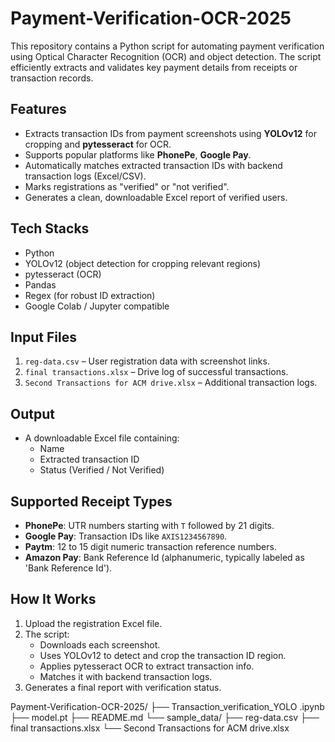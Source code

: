 # Payment-Verification-OCR-2025
This repository contains a Python script for automating payment verification using Optical Character Recognition (OCR) and object detection. The script efficiently extracts and validates key payment details from receipts or transaction records.

## Features

- Extracts transaction IDs from payment screenshots using **YOLOv12** for cropping and **pytesseract** for OCR.
- Supports popular platforms like **PhonePe**, **Google Pay**.
- Automatically matches extracted transaction IDs with backend transaction logs (Excel/CSV).
- Marks registrations as "verified" or "not verified".
- Generates a clean, downloadable Excel report of verified users.

## Tech Stacks

- Python
- YOLOv12 (object detection for cropping relevant regions)
- pytesseract (OCR)
- Pandas
- Regex (for robust ID extraction)
- Google Colab / Jupyter compatible

## Input Files

1. `reg-data.csv` – User registration data with screenshot links.
2. `final transactions.xlsx` – Drive log of successful transactions.
3. `Second Transactions for ACM drive.xlsx` – Additional transaction logs.

## Output

- A downloadable Excel file containing:
  - Name
  - Extracted transaction ID
  - Status (Verified / Not Verified)

## Supported Receipt Types

- **PhonePe**: UTR numbers starting with `T` followed by 21 digits.
- **Google Pay**: Transaction IDs like `AXIS1234567890`.
- **Paytm**: 12 to 15 digit numeric transaction reference numbers.
- **Amazon Pay**: Bank Reference Id (alphanumeric, typically labeled as 'Bank Reference Id').

## How It Works

1. Upload the registration Excel file.
2. The script:
   - Downloads each screenshot.
   - Uses YOLOv12 to detect and crop the transaction ID region.
   - Applies pytesseract OCR to extract transaction info.
   - Matches it with backend transaction logs.
3. Generates a final report with verification status.

Payment-Verification-OCR-2025/
├── Transaction_verification_YOLO .ipynb
├── model.pt
├── README.md
└── sample_data/
    ├── reg-data.csv
    ├── final transactions.xlsx
    └── Second Transactions for ACM drive.xlsx
